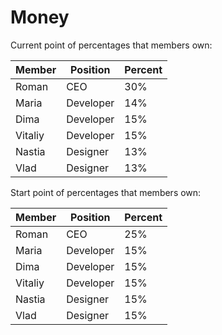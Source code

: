 # Money

Current point of percentages that members own:

| Member  | Position  | Percent |
| ------- | --------- | ------- |
| Roman   | CEO       | 30%     |
| Maria   | Developer | 14%     |
| Dima    | Developer | 15%     |
| Vitaliy | Developer | 15%     |
| Nastia  | Designer  | 13%     |
| Vlad    | Designer  | 13%     |

Start point of percentages that members own:

| Member  | Position  | Percent |
| ------- | --------- | ------- |
| Roman   | CEO       | 25%     |
| Maria   | Developer | 15%     |
| Dima    | Developer | 15%     |
| Vitaliy | Developer | 15%     |
| Nastia  | Designer  | 15%     |
| Vlad    | Designer  | 15%     |
